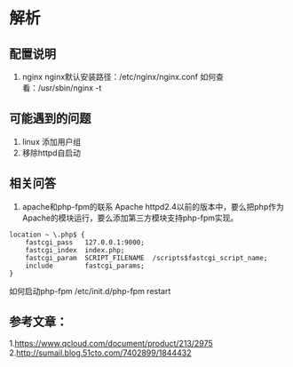 # 解析

## 配置说明
1. nginx
nginx默认安装路径：/etc/nginx/nginx.conf
如何查看：/usr/sbin/nginx -t


## 可能遇到的问题
1. linux 添加用户组
2. 移除httpd自启动

## 相关问答
1. apache和php-fpm的联系
Apache httpd2.4以前的版本中，要么把php作为Apache的模块运行，要么添加第三方模块支持php-fpm实现。

```
location ~ \.php$ {
    fastcgi_pass   127.0.0.1:9000;
    fastcgi_index  index.php;
    fastcgi_param  SCRIPT_FILENAME  /scripts$fastcgi_script_name;
    include        fastcgi_params;
}
```
如何启动php-fpm /etc/init.d/php-fpm restart 

## 参考文章：
1.https://www.qcloud.com/document/product/213/2975
2.http://sumail.blog.51cto.com/7402899/1844432

